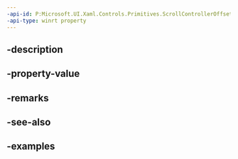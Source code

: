 ```yaml
---
-api-id: P:Microsoft.UI.Xaml.Controls.Primitives.ScrollControllerOffsetChangeRequestedEventArgs.OffsetChangeKind
-api-type: winrt property
---
```


## -description

## -property-value

## -remarks

## -see-also

## -examples

